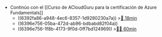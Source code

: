 - Continúo con el [[Curso de ACloudGuru para la certificación de Azure Fundamentals]]
	- ((6392fa86-a948-4ec6-8357-1d9280230a7a)) >[🍅 18min](#agenda-pomo://?t=p-1670834057356-1043)
	- ((6396e756-05ba-472d-ab96-bdbabd82f04a))
	- ((6396e756-1f8b-4173-9f0d-0ff7bd124969)) >[🍅🍅 60min](#agenda-pomo://?t=f-1670840271297-1800%2Cf-1670849700784-1800)